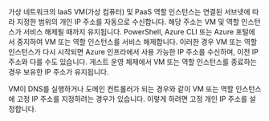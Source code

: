 가상 네트워크의 IaaS VM(가상 컴퓨터) 및 PaaS 역할 인스턴스는 연결된 서브넷에 따라 지정한 범위의 개인 IP 주소를 자동으로 수신합니다. 해당 주소는 VM 및 역할 인스턴스가 서비스 해제될 때까지 유지됩니다. PowerShell, Azure CLI 또는 Azure 포털에서 중지하여 VM 또는 역할 인스턴스를 서비스 해제합니다. 이러한 경우 VM 또는 역할 인스턴스가 다시 시작되면 Azure 인프라에서 사용 가능한 IP 주소를 수신하며, 이전 IP 주소와 다를 수도 있습니다. 게스트 운영 체제에서 VM 또는 역할 인스턴스를 종료하는 경우 보유한 IP 주소가 유지됩니다.

VM이 DNS를 실행하거나 도메인 컨트롤러가 되는 경우와 같이 VM 또는 역할 인스턴스에 고정 IP 주소를 지정하려는 경우가 있습니다. 이렇게 하려면 고정 개인 IP 주소를 설정합니다.

<!---HONumber=Oct15_HO3-->